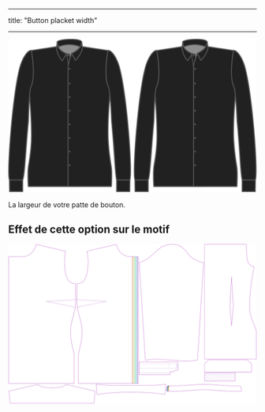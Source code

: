 - - -
title: "Button placket width"
- - -

![Largeur de patte de boutonnage - côté boutons](buttonplacketwidth.svg)

La largeur de votre patte de bouton.

## Effet de cette option sur le motif

![Cette image montre l'effet de cette option en superposant plusieurs variantes qui ont une valeur différente pour cette option](simone_buttonplacketwidth_sample.svg "Effet de cette option sur le modèle")
